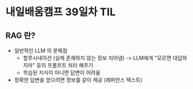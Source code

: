 # 내일배움캠프 39일차 TIL

## RAG 란?
* 일반적인 LLM 의 문제점 
  * 할루시네이션 (실제 존재하지 않는 정보 지어냄) -> LLM에게 "모르면 대답하지마" 등의 프롬프트 처리 해주기
  * 학습된 지식이 아니면 답변이 어려움
* 정확한 답변을 얻으려면 정보를 같이 제공 (레퍼런스 텍스트)